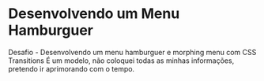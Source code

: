 # Desenvolvendo um Menu Hamburguer
Desafio - Desenvolvendo um menu hamburguer e morphing menu com CSS Transitions
É um modelo, não coloquei todas as minhas informações, pretendo ir aprimorando com o tempo.
